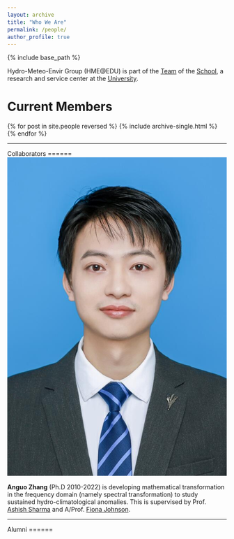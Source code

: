 ```yaml
---
layout: archive
title: "Who We Are"
permalink: /people/
author_profile: true
---
```


{% include base_path %}

Hydro-Meteo-Envir Group (HME@EDU) is part of the [Team]() of the [School](), a research and service center at the [University]().

Current Members
======

{% for post in site.people reversed %}
  {% include archive-single.html %}
{% endfor %}

<hr> 
Collaborators
======

<img src="/images/profile.jpg" alt="Avatar" class="avatar"/>

**Anguo Zhang** (Ph.D 2010-2022) is developing mathematical transformation in the frequency domain (namely spectral transformation) to study sustained hydro-climatological anomalies. This is supervised by Prof. [Ashish Sharma](https://scholar.google.com.au/citations?user=C_9ndbcAAAAJ&hl=en) and A/Prof. [Fiona Johnson](https://scholar.google.com.au/citations?user=PYu5v4YAAAAJ&hl=en).
<br/>



<hr> 
Alumni
======

